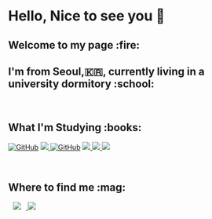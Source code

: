 ### <h1> Hello, Nice to see you :wave: </h1>
<h2> Welcome to my page :fire:</h2>
<h2>I'm from Seoul,🇰🇷, currently living in a university dormitory :school: </h2>

<p>
</p>
  
  <br/>
  <h2>What I'm Studying :books:</h2>
  
 <a href = "https://github.com/imyhlee"><img alt="GitHub" src="https://img.shields.io/badge/GitHub-181717.svg?&style=for-the-badge&logo=GitHub&logoColor=white" /></a>
<a href = "https://github.com/imyhlee"><img src="https://img.shields.io/badge/git-F05032?style=for-the-badge&logo=git&logoColor=white"> </a>
<a href = "https://github.com/imyhlee"><img alt="GitHub" src="https://img.shields.io/badge/linux-FCC624?style=for-the-badge&logo=linux&logoColor=black" /></a>
<a href = "https://github.com/imyhlee"><img src="https://img.shields.io/badge/c++-00599C?style=for-the-badge&logo=c%2B%2B&logoColor=white"> </a>
<a href = "https://github.com/imyhlee"><img src="https://img.shields.io/badge/mysql-4479A1?style=for-the-badge&logo=mysql&logoColor=white"> </a>
<a href = "https://github.com/imyhlee"><img src="https://img.shields.io/badge/html5-E34F26?style=for-the-badge&logo=html5&logoColor=black"> </a>


<p>
</p>
  
  <br/>
  <h2>Where to find me :mag:</h2>

<a href="https://instagram.com/yunhoeyo/">
    <img 
        src="http://img.shields.io/badge/-Instagram-black?style=flat&logo=Instagram&link=https://instagram.com/yunhoeyo//"
        style="height : auto; margin-left : 10px; margin-right : 10px;"/>
</a>

<a href="https://instagram.com/yunhoeyo/">
    <img 
        src="https://img.shields.io/badge/facebook-1877f2?style=flat-square&logo=facebook&logoColor=white&link=https://www.facebook.com/zzsza"/>
</a>


